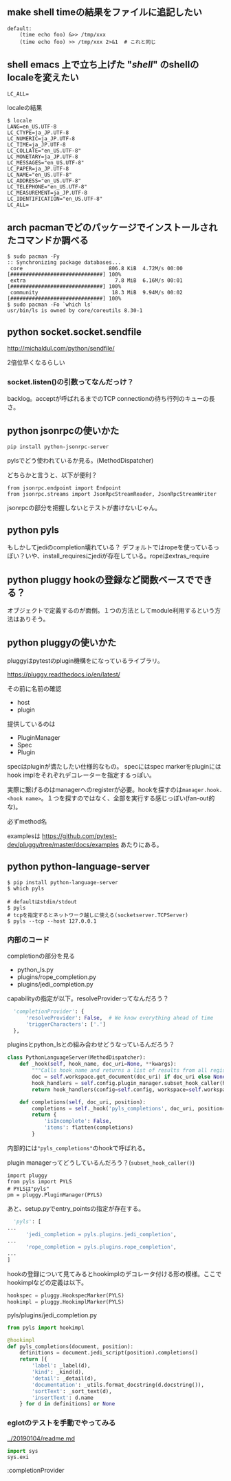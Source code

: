 ## make shell timeの結果をファイルに追記したい

```make
default:
	(time echo foo) &>> /tmp/xxx
	(time echo foo) >> /tmp/xxx 2>&1  # これと同じ
```

## shell emacs 上で立ち上げた "*shell*" のshellのlocaleを変えたい

```
LC_ALL=
```

localeの結果

```
$ locale
LANG=en_US.UTF-8
LC_CTYPE=ja_JP.UTF-8
LC_NUMERIC=ja_JP.UTF-8
LC_TIME=ja_JP.UTF-8
LC_COLLATE="en_US.UTF-8"
LC_MONETARY=ja_JP.UTF-8
LC_MESSAGES="en_US.UTF-8"
LC_PAPER=ja_JP.UTF-8
LC_NAME="en_US.UTF-8"
LC_ADDRESS="en_US.UTF-8"
LC_TELEPHONE="en_US.UTF-8"
LC_MEASUREMENT=ja_JP.UTF-8
LC_IDENTIFICATION="en_US.UTF-8"
LC_ALL=
```

## arch pacmanでどのパッケージでインストールされたコマンドか調べる

```console
$ sudo pacman -Fy
:: Synchronizing package databases...
 core                            806.8 KiB  4.72M/s 00:00 [##############################] 100%
 extra                             7.8 MiB  6.16M/s 00:01 [##############################] 100%
 community                        18.3 MiB  9.94M/s 00:02 [##############################] 100%
$ sudo pacman -Fo `which ls`
usr/bin/ls is owned by core/coreutils 8.30-1
```

## python socket.socket.sendfile

http://michaldul.com/python/sendfile/

2倍位早くなるらしい

### socket.listen()の引数ってなんだっけ？

backlog。acceptが呼ばれるまでのTCP connectionの待ち行列のキューの長さ。

## python jsonrpcの使いかた

```
pip install python-jsonrpc-server
```

pylsでどう使われているか見る。(MethodDispatcher)

どちらかと言うと、以下が便利？

```
from jsonrpc.endpoint import Endpoint
from jsonrpc.streams import JsonRpcStreamReader, JsonRpcStreamWriter
```

jsonrpcの部分を把握しないとテストが書けないじゃん。

## python pyls

もしかしてjediのcompletion壊れている？
デフォルトではropeを使っているっぽい？いや、install_requiresにjediが存在している。ropeはextras_require

## python pluggy hookの登録など関数ベースでできる？

オブジェクトで定義するのが面倒。１つの方法としてmodule利用するという方法はありそう。

## python pluggyの使いかた

pluggyはpytestのplugin機構をになっているライブラリ。

https://pluggy.readthedocs.io/en/latest/

その前に名前の確認

- host
- plugin

提供しているのは

- PluginManager
- Spec
- Plugin

specはpluginが満たしたい仕様的なもの。
specにはspec markerをpluginにはhook implをそれぞれデコレーターを指定するっぽい。

実際に繋げるのはmanagerへのregisterが必要。hookを探すのは`manager.hook.<hook name>`。１つを探すのではなく、全部を実行する感じっぽい(fan-out的な)。

必ずmethod名

examplesは https://github.com/pytest-dev/pluggy/tree/master/docs/examples あたりにある。



## python python-language-server

```console
$ pip install python-language-server
$ which pyls

# defaultはstdin/stdout
$ pyls
# tcpを指定するとネットワーク越しに使える(socketserver.TCPServer)
$ pyls --tcp --host 127.0.0.1
```

### 内部のコード

completionの部分を見る

- python_ls.py
- plugins/rope_completion.py
- plugins/jedi_completion.py

capabilityの指定が以下。resolveProviderってなんだろう？

```python
  'completionProvider': {
      'resolveProvider': False,  # We know everything ahead of time
      'triggerCharacters': ['.']
  },
```

pluginsとpython_lsとの組み合わせどうなっているんだろう？

```python
class PythonLanguageServer(MethodDispatcher):
    def _hook(self, hook_name, doc_uri=None, **kwargs):
        """Calls hook_name and returns a list of results from all registered handlers"""
        doc = self.workspace.get_document(doc_uri) if doc_uri else None
        hook_handlers = self.config.plugin_manager.subset_hook_caller(hook_name, self.config.disabled_plugins)
        return hook_handlers(config=self.config, workspace=self.workspace, document=doc, **kwargs)

    def completions(self, doc_uri, position):
        completions = self._hook('pyls_completions', doc_uri, position=position)
        return {
            'isIncomplete': False,
            'items': flatten(completions)
        }
```

内部的には`"pyls_completions"`のhookで呼ばれる。

plugin managerってどうしているんだろう？(`subset_hook_caller()`)

```
import pluggy
from pyls import PYLS
# PYLSは"pyls"
pm = pluggy.PluginManager(PYLS)
```

あと、setup.pyでentry_pointsの指定が存在する。

```python
  'pyls': [
...
      'jedi_completion = pyls.plugins.jedi_completion',
...
      'rope_completion = pyls.plugins.rope_completion',
...
]
```

hookの登録について見てみるとhookimplのデコレータ付ける形の模様。ここでhookimplなどの定義は以下。

```python
hookspec = pluggy.HookspecMarker(PYLS)
hookimpl = pluggy.HookimplMarker(PYLS)
```

pyls/plugins/jedi_completion.py

```python
from pyls import hookimpl

@hookimpl
def pyls_completions(document, position):
    definitions = document.jedi_script(position).completions()
    return [{
        'label': _label(d),
        'kind': _kind(d),
        'detail': _detail(d),
        'documentation': _utils.format_docstring(d.docstring()),
        'sortText': _sort_text(d),
        'insertText': d.name
    } for d in definitions] or None
```

### eglotのテストを手動でやってみる

[../20190104/readme.md](../20190104/readme.md)

```python
import sys
sys.exi
```

:completionProvider
